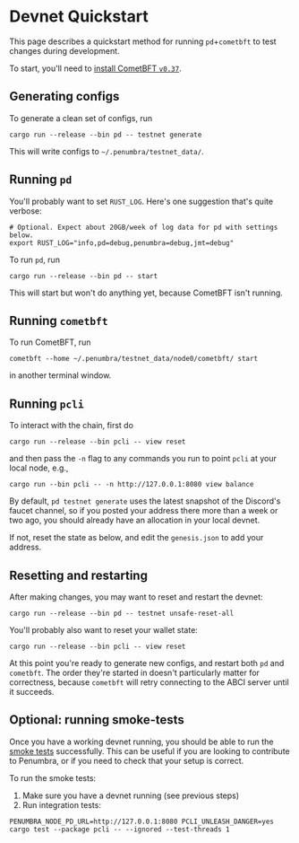 # Devnet Quickstart

This page describes a quickstart method for running `pd`+`cometbft` to test
changes during development.

To start, you'll need to [install CometBFT `v0.37`](../pd/build.md#installing-cometbft).

## Generating configs

To generate a clean set of configs, run

```shell
cargo run --release --bin pd -- testnet generate
```

This will write configs to `~/.penumbra/testnet_data/`.

## Running `pd`

You'll probably want to set `RUST_LOG`.  Here's one suggestion that's quite verbose:

```shell
# Optional. Expect about 20GB/week of log data for pd with settings below.
export RUST_LOG="info,pd=debug,penumbra=debug,jmt=debug"
```

To run `pd`, run

```shell
cargo run --release --bin pd -- start
```

This will start but won't do anything yet, because CometBFT isn't running.

## Running `cometbft`

To run CometBFT, run

```shell
cometbft --home ~/.penumbra/testnet_data/node0/cometbft/ start
```

in another terminal window.

## Running `pcli`

To interact with the chain, first do

```shell
cargo run --release --bin pcli -- view reset
```

and then pass the `-n` flag to any commands you run to point `pcli` at your local node, e.g.,

```shell
cargo run --bin pcli -- -n http://127.0.0.1:8080 view balance
```

By default, `pd testnet generate` uses the latest snapshot of the Discord's
faucet channel, so if you posted your address there more than a week or two ago,
you should already have an allocation in your local devnet.

If not, reset the state as below, and edit the `genesis.json` to add your address.

## Resetting and restarting

After making changes, you may want to reset and restart the devnet:

```shell
cargo run --release --bin pd -- testnet unsafe-reset-all
```

You'll probably also want to reset your wallet state:

```shell
cargo run --release --bin pcli -- view reset
```

At this point you're ready to generate new configs, and restart both `pd` and
`cometbft`.  The order they're started in doesn't particularly matter for
correctness, because `cometbft` will retry connecting to the ABCI server until
it succeeds.

## Optional: running smoke-tests

Once you have a working devnet running, you should be able to run the [smoke tests](https://en.wikipedia.org/wiki/Smoke_testing_(software)) successfully. This can be useful if you are looking to contribute to Penumbra, or if you need to check that your setup is correct.

To run the smoke tests:

1. Make sure you have a devnet running (see previous steps)
2. Run integration tests:
```shell
PENUMBRA_NODE_PD_URL=http://127.0.0.1:8080 PCLI_UNLEASH_DANGER=yes cargo test --package pcli -- --ignored --test-threads 1
```
